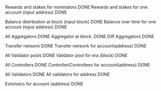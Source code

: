 Rewards and stakes for nominators DONE
Rewards and stakes for one account (input address) DONE

Balance distribution at block (input block) DONE
Balance over time for one account (input address) DONE

All Aggregators DONE
Aggregator at block. DONE
Diff Aggregators DONE

Transfer network DONE
Transfer network for account(address) DONE

All Validator pools DONE
Validator pool for era (block) DONE

All Controllers DONE
Controller/Controllees for account(address) DONE

All Validators DONE
All validators for address DONE

Extrinsics for account (address) DONE